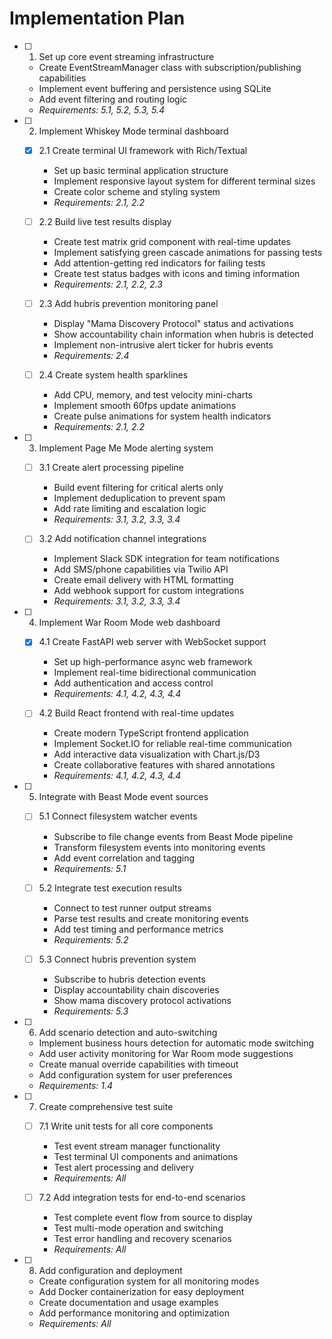 # Implementation Plan

- [ ] 1. Set up core event streaming infrastructure
  - Create EventStreamManager class with subscription/publishing capabilities
  - Implement event buffering and persistence using SQLite
  - Add event filtering and routing logic
  - _Requirements: 5.1, 5.2, 5.3, 5.4_

- [ ] 2. Implement Whiskey Mode terminal dashboard
  - [x] 2.1 Create terminal UI framework with Rich/Textual
    - Set up basic terminal application structure
    - Implement responsive layout system for different terminal sizes
    - Create color scheme and styling system
    - _Requirements: 2.1, 2.2_

  - [ ] 2.2 Build live test results display
    - Create test matrix grid component with real-time updates
    - Implement satisfying green cascade animations for passing tests
    - Add attention-getting red indicators for failing tests
    - Create test status badges with icons and timing information
    - _Requirements: 2.1, 2.2, 2.3_

  - [ ] 2.3 Add hubris prevention monitoring panel
    - Display "Mama Discovery Protocol" status and activations
    - Show accountability chain information when hubris is detected
    - Implement non-intrusive alert ticker for hubris events
    - _Requirements: 2.4_

  - [ ] 2.4 Create system health sparklines
    - Add CPU, memory, and test velocity mini-charts
    - Implement smooth 60fps update animations
    - Create pulse animations for system health indicators
    - _Requirements: 2.1, 2.2_

- [ ] 3. Implement Page Me Mode alerting system
  - [ ] 3.1 Create alert processing pipeline
    - Build event filtering for critical alerts only
    - Implement deduplication to prevent spam
    - Add rate limiting and escalation logic
    - _Requirements: 3.1, 3.2, 3.3, 3.4_

  - [ ] 3.2 Add notification channel integrations
    - Implement Slack SDK integration for team notifications
    - Add SMS/phone capabilities via Twilio API
    - Create email delivery with HTML formatting
    - Add webhook support for custom integrations
    - _Requirements: 3.1, 3.2, 3.3, 3.4_

- [ ] 4. Implement War Room Mode web dashboard
  - [x] 4.1 Create FastAPI web server with WebSocket support
    - Set up high-performance async web framework
    - Implement real-time bidirectional communication
    - Add authentication and access control
    - _Requirements: 4.1, 4.2, 4.3, 4.4_

  - [ ] 4.2 Build React frontend with real-time updates
    - Create modern TypeScript frontend application
    - Implement Socket.IO for reliable real-time communication
    - Add interactive data visualization with Chart.js/D3
    - Create collaborative features with shared annotations
    - _Requirements: 4.1, 4.2, 4.3, 4.4_

- [ ] 5. Integrate with Beast Mode event sources
  - [ ] 5.1 Connect filesystem watcher events
    - Subscribe to file change events from Beast Mode pipeline
    - Transform filesystem events into monitoring events
    - Add event correlation and tagging
    - _Requirements: 5.1_

  - [ ] 5.2 Integrate test execution results
    - Connect to test runner output streams
    - Parse test results and create monitoring events
    - Add test timing and performance metrics
    - _Requirements: 5.2_

  - [ ] 5.3 Connect hubris prevention system
    - Subscribe to hubris detection events
    - Display accountability chain discoveries
    - Show mama discovery protocol activations
    - _Requirements: 5.3_

- [ ] 6. Add scenario detection and auto-switching
  - Implement business hours detection for automatic mode switching
  - Add user activity monitoring for War Room mode suggestions
  - Create manual override capabilities with timeout
  - Add configuration system for user preferences
  - _Requirements: 1.4_

- [ ] 7. Create comprehensive test suite
  - [ ] 7.1 Write unit tests for all core components
    - Test event stream manager functionality
    - Test terminal UI components and animations
    - Test alert processing and delivery
    - _Requirements: All_

  - [ ] 7.2 Add integration tests for end-to-end scenarios
    - Test complete event flow from source to display
    - Test multi-mode operation and switching
    - Test error handling and recovery scenarios
    - _Requirements: All_

- [ ] 8. Add configuration and deployment
  - Create configuration system for all monitoring modes
  - Add Docker containerization for easy deployment
  - Create documentation and usage examples
  - Add performance monitoring and optimization
  - _Requirements: All_